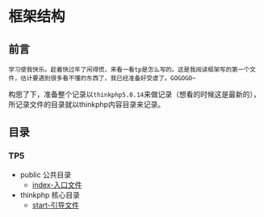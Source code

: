 # 框架结构

## 前言

   	学习使我快乐。趁着快过年了闲得慌，来看一看tp是怎么写的。这是我阅读框架写的第一个文件，估计要遇到很多看不懂的东西了，我已经准备好受虐了。GOGOGO~

​	构思了下，准备整个记录以`thinkphp5.0.14`来做记录（想看的时候这是最新的），所记录文件的目录就以thinkphp内容目录来记录。

## 目录

### TP5

* public 公共目录
  *  [index-入口文件](./public/index-入口文件.md)
* thinkphp 核心目录
  * [start-引导文件](./public/start-引导文件.md)

